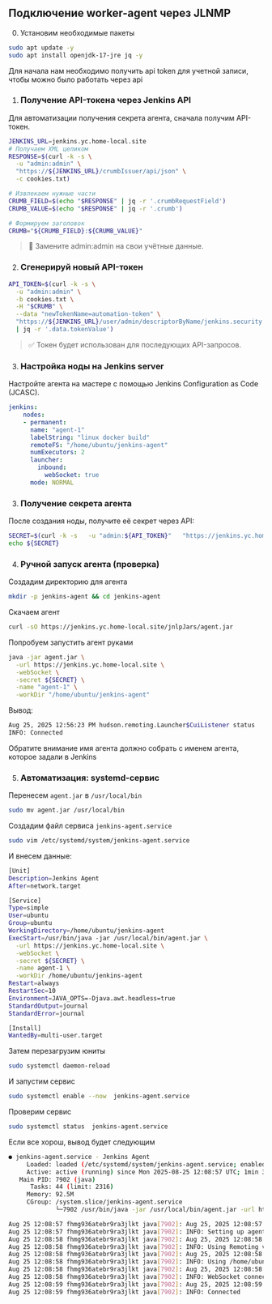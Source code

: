 ## Подключение worker-agent через JLNMP

0. Установим необходимые пакеты

```bash
sudo apt update -y
sudo apt install openjdk-17-jre jq -y 
```
Для начала нам необходимо получить api token для учетной записи, чтобы можно было работать через api 

1. ### Получение API-токена через Jenkins API

Для автоматизации получения секрета агента, сначала получим API-токен.

```bash
JENKINS_URL=jenkins.yc.home-local.site
# Получаем XML целиком
RESPONSE=$(curl -k -s \
  -u "admin:admin" \
  "https://${JENKINS_URL}/crumbIssuer/api/json" \
  -c cookies.txt)

# Извлекаем нужные части
CRUMB_FIELD=$(echo "$RESPONSE" | jq -r '.crumbRequestField')
CRUMB_VALUE=$(echo "$RESPONSE" | jq -r '.crumb')

# Формируем заголовок
CRUMB="${CRUMB_FIELD}:${CRUMB_VALUE}"
```
>🔐 Замените admin:admin на свои учётные данные. 


2. ### Сгенерируй новый API-токен

```bash
API_TOKEN=$(curl -k -s \
  -u "admin:admin" \
  -b cookies.txt \
  -H "$CRUMB" \
  --data "newTokenName=automation-token" \
  "https://${JENKINS_URL}/user/admin/descriptorByName/jenkins.security.ApiTokenProperty/generateNewToken" \
  | jq -r '.data.tokenValue')
```
>✅ Токен будет использован для последующих API-запросов. 



3. ### Настройка ноды на Jenkins server

Настройте агента на мастере с помощью Jenkins Configuration as Code (JCASC).

```yaml
jenkins:
    nodes:
    - permanent:
      name: "agent-1"
      labelString: "linux docker build"
      remoteFS: "/home/ubuntu/jenkins-agent"
      numExecutors: 2
      launcher:
        inbound:
          webSocket: true
      mode: NORMAL
```

3. ### Получение секрета агента

После создания ноды, получите её секрет через API:

```bash
SECRET=$(curl -k -s   -u "admin:${API_TOKEN}"   "https://jenkins.yc.home-local.site/computer/agent-1/slave-agent.jnlp" | sed "s/.*<application-desc><argument>\([a-z0-9]*\).*/\1\n/")
echo ${SECRET}
```

4. ###  Ручной запуск агента (проверка)

Создадим директорию для агента

```bash
mkdir -p jenkins-agent && cd jenkins-agent
```

Скачаем агент

```bash
curl -sO https://jenkins.yc.home-local.site/jnlpJars/agent.jar
```

Попробуем запустить агент руками

```bash
java -jar agent.jar \
  -url https://jenkins.yc.home-local.site \
  -webSocket \
  -secret ${SECRET} \
  -name "agent-1" \
  -workDir "/home/ubuntu/jenkins-agent"
```
Вывод:

```bash
Aug 25, 2025 12:56:23 PM hudson.remoting.Launcher$CuiListener status
INFO: Connected
```

Обратите внимание имя агента должно собрать с именем агента, которое задали в Jenkins

5. ### Автоматизация: systemd-сервис

Перенесем `agent.jar` в `/usr/local/bin`

```bash
sudo mv agent.jar /usr/local/bin
```

Создадим файл сервиса `jenkins-agent.service`

```bash
sudo vim /etc/systemd/system/jenkins-agent.service
```

И внесем данные:

```bash
[Unit]
Description=Jenkins Agent
After=network.target

[Service]
Type=simple
User=ubuntu
Group=ubuntu
WorkingDirectory=/home/ubuntu/jenkins-agent
ExecStart=/usr/bin/java -jar /usr/local/bin/agent.jar \
  -url https://jenkins.yc.home-local.site \
  -webSocket \
  -secret ${SECRET} \
  -name agent-1 \
  -workDir /home/ubuntu/jenkins-agent
Restart=always
RestartSec=10
Environment=JAVA_OPTS=-Djava.awt.headless=true
StandardOutput=journal
StandardError=journal

[Install]
WantedBy=multi-user.target
```

Затем перезагрузим юниты

```bash
sudo systemctl daemon-reload
```

И запустим сервис

```bash
sudo systemctl enable --now  jenkins-agent.service
```

Проверим сервис

```bash
sudo systemctl status  jenkins-agent.service
```

Если все хорош, вывод будет следующим

```bash
● jenkins-agent.service - Jenkins Agent
     Loaded: loaded (/etc/systemd/system/jenkins-agent.service; enabled; vendor preset: enabled)
     Active: active (running) since Mon 2025-08-25 12:08:57 UTC; 1min 3s ago
   Main PID: 7902 (java)
      Tasks: 44 (limit: 2316)
     Memory: 92.5M
     CGroup: /system.slice/jenkins-agent.service
             └─7902 /usr/bin/java -jar /usr/local/bin/agent.jar -url https://jenkins.yc.home-local.site -webSocket -secret bb1bd95c2810ac36034e884759702c7aeb0dc676812a1d4>

Aug 25 12:08:57 fhmg936atebr9ra3jlkt java[7902]: Aug 25, 2025 12:08:57 PM hudson.remoting.Launcher createEngine
Aug 25 12:08:57 fhmg936atebr9ra3jlkt java[7902]: INFO: Setting up agent: agent-1
Aug 25 12:08:58 fhmg936atebr9ra3jlkt java[7902]: Aug 25, 2025 12:08:58 PM hudson.remoting.Engine startEngine
Aug 25 12:08:58 fhmg936atebr9ra3jlkt java[7902]: INFO: Using Remoting version: 3309.v27b_9314fd1a_4
Aug 25 12:08:58 fhmg936atebr9ra3jlkt java[7902]: Aug 25, 2025 12:08:58 PM org.jenkinsci.remoting.engine.WorkDirManager initializeWorkDir
Aug 25 12:08:58 fhmg936atebr9ra3jlkt java[7902]: INFO: Using /home/ubuntu/jenkins-agent/remoting as a remoting work directory
Aug 25 12:08:58 fhmg936atebr9ra3jlkt java[7902]: Aug 25, 2025 12:08:58 PM hudson.remoting.Launcher$CuiListener status
Aug 25 12:08:58 fhmg936atebr9ra3jlkt java[7902]: INFO: WebSocket connection open
Aug 25 12:08:59 fhmg936atebr9ra3jlkt java[7902]: Aug 25, 2025 12:08:59 PM hudson.remoting.Launcher$CuiListener status
Aug 25 12:08:59 fhmg936atebr9ra3jlkt java[7902]: INFO: Connected
```